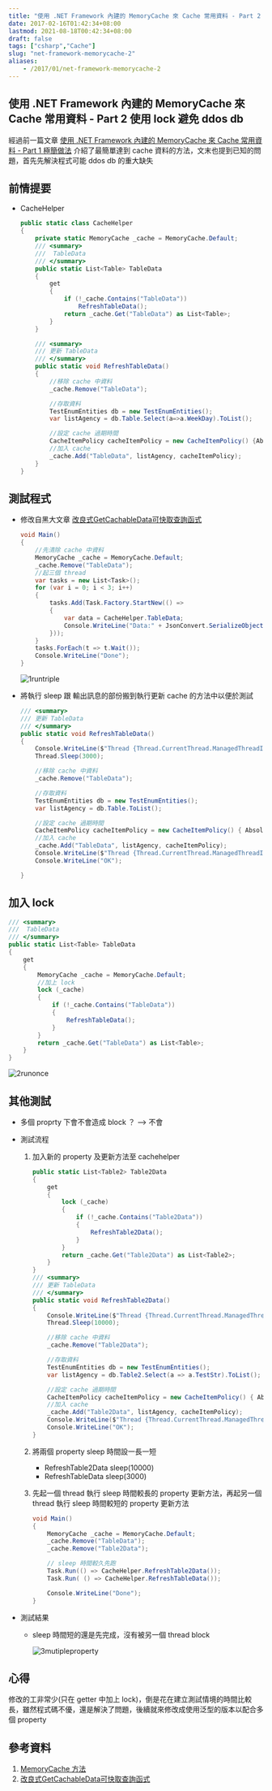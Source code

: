 ```yaml
---
title: "使用 .NET Framework 內建的 MemoryCache 來 Cache 常用資料 - Part 2 使用 lock 避免 ddos db"
date: 2017-02-16T01:42:34+08:00
lastmod: 2021-08-18T00:42:34+08:00
draft: false
tags: ["csharp","Cache"]
slug: "net-framework-memorycache-2"
aliases:
    - /2017/01/net-framework-memorycache-2
---
```

## 使用 .NET Framework 內建的 MemoryCache 來 Cache 常用資料 - Part 2 使用 lock 避免 ddos db

經過前一篇文章 [使用 .NET Framework 內建的 MemoryCache 來 Cache 常用資料 - Part 1 極簡做法](http://blog.yowko.com/2017/01/net-framework-memorycache-simple.html) 介紹了最簡單達到 cache 資料的方法，文末也提到已知的問題，首先先解決程式可能 ddos db 的重大缺失

## 前情提要

* CacheHelper

    ```cs
    public static class CacheHelper
    {
        private static MemoryCache _cache = MemoryCache.Default;
        /// <summary>
        ///  TableData
        /// </summary>
        public static List<Table> TableData
        {
            get
            {
                if (!_cache.Contains("TableData"))
                    RefreshTableData();
                return _cache.Get("TableData") as List<Table>;
            }
        }

        /// <summary>
        /// 更新 TableData
        /// </summary>
        public static void RefreshTableData()
        {
            //移除 cache 中資料
            _cache.Remove("TableData");

            //存取資料
            TestEnumEntities db = new TestEnumEntities();
            var listAgency = db.Table.Select(a=>a.WeekDay).ToList();

            //設定 cache 過期時間
            CacheItemPolicy cacheItemPolicy = new CacheItemPolicy() {AbsoluteExpiration = DateTime.Now.AddDays(1) };
            //加入 cache
            _cache.Add("TableData", listAgency, cacheItemPolicy);
        }
    }
    ```

## 測試程式

* 修改自黑大文章 [改良式GetCachableData可快取查詢函式](http://blog.darkthread.net/post-2016-04-12-improved-getcachabledata.aspx)

    ```cs
    void Main()
    {
        //先清除 cache 中資料
        MemoryCache _cache = MemoryCache.Default;
        _cache.Remove("TableData");
        //起三個 thread
        var tasks = new List<Task>();
        for (var i = 0; i < 3; i++)
        {
            tasks.Add(Task.Factory.StartNew(() =>
            {
                var data = CacheHelper.TableData;
                Console.WriteLine("Data:" + JsonConvert.SerializeObject(data));
            }));
        }
        tasks.ForEach(t => t.Wait());
        Console.WriteLine("Done");
    }
    ```

    ![1runtriple](https://cloud.githubusercontent.com/assets/3851540/22261955/e5b39de0-e2a9-11e6-8dc5-46dbbaf9a555.png)

* 將執行 sleep 跟 輸出訊息的部份搬到執行更新 cache 的方法中以便於測試

    ```cs
    /// <summary>
    /// 更新 TableData
    /// </summary>
    public static void RefreshTableData()
    {
        Console.WriteLine($"Thread {Thread.CurrentThread.ManagedThreadId} Start Job,Now:{DateTime.Now}");
        Thread.Sleep(3000);

        //移除 cache 中資料
        _cache.Remove("TableData");

        //存取資料
        TestEnumEntities db = new TestEnumEntities();
        var listAgency = db.Table.ToList();

        //設定 cache 過期時間
        CacheItemPolicy cacheItemPolicy = new CacheItemPolicy() { AbsoluteExpiration = DateTime.Now.AddDays(1) };
        //加入 cache
        _cache.Add("TableData", listAgency, cacheItemPolicy);
        Console.WriteLine($"Thread {Thread.CurrentThread.ManagedThreadId} Stop Job,Now:{DateTime.Now}");
        Console.WriteLine("OK");

    }
    ```

## 加入 lock

```cs
/// <summary>
///  TableData
/// </summary>
public static List<Table> TableData
{
    get
    {
        MemoryCache _cache = MemoryCache.Default;
        //加上 lock
        lock (_cache)
        {
            if (!_cache.Contains("TableData"))
            {
                RefreshTableData();
            }
        }
        return _cache.Get("TableData") as List<Table>;
    }
}
```

![2runonce](https://cloud.githubusercontent.com/assets/3851540/22261956/e5b501e4-e2a9-11e6-913e-5bfb279c40d6.png)

## 其他測試

* 多個 proprty 下會不會造成 block ？ --> 不會
* 測試流程
    1. 加入新的 property 及更新方法至 cachehelper

        ```cs
        public static List<Table2> Table2Data
        {
            get
            {
                lock (_cache)
                {
                    if (!_cache.Contains("Table2Data"))
                    {
                        RefreshTable2Data();
                    }
                }
                return _cache.Get("Table2Data") as List<Table2>;
            }
        }
        /// <summary>
        /// 更新 TableData
        /// </summary>
        public static void RefreshTable2Data()
        {
            Console.WriteLine($"Thread {Thread.CurrentThread.ManagedThreadId} Start Job,Now:{DateTime.Now}");
            Thread.Sleep(10000);

            //移除 cache 中資料
            _cache.Remove("Table2Data");

            //存取資料
            TestEnumEntities db = new TestEnumEntities();
            var listAgency = db.Table2.Select(a => a.TestStr).ToList();

            //設定 cache 過期時間
            CacheItemPolicy cacheItemPolicy = new CacheItemPolicy() { AbsoluteExpiration = DateTime.Now.AddDays(1) };
            //加入 cache
            _cache.Add("Table2Data", listAgency, cacheItemPolicy);
            Console.WriteLine($"Thread {Thread.CurrentThread.ManagedThreadId} Stop Job,Now:{DateTime.Now}");
            Console.WriteLine("OK");
        }
        ```

    2. 將兩個 property sleep 時間設一長一短

        * RefreshTable2Data sleep(10000)
        * RefreshTableData sleep(3000)
    3. 先起一個 thread 執行 sleep 時間較長的 property 更新方法，再起另一個 thread 執行 sleep 時間較短的 property 更新方法

        ```cs
        void Main()
        {
            MemoryCache _cache = MemoryCache.Default;
            _cache.Remove("TableData");
            _cache.Remove("Table2Data");

            // sleep 時間較久先跑
            Task.Run(() => CacheHelper.RefreshTable2Data());
            Task.Run( () => CacheHelper.RefreshTableData());

            Console.WriteLine("Done");
        }
        ```

* 測試結果

  * sleep 時間短的還是先完成，沒有被另一個 thread block

    ![3mutipleproperty](https://cloud.githubusercontent.com/assets/3851540/22261954/e5b1f4cc-e2a9-11e6-9375-455b82b282c8.png)

## 心得

修改的工非常少(只在 getter 中加上 lock)，倒是花在建立測試情境的時間比較長，雖然程式碼不優，還是解決了問題，後續就來修改成使用泛型的版本以配合多個 property

## 參考資料

1. [MemoryCache 方法](https://msdn.microsoft.com/zh-tw/library/system.runtime.caching.memorycache_methods.aspx)
2. [改良式GetCachableData可快取查詢函式](http://blog.darkthread.net/post-2016-04-12-improved-getcachabledata.aspx)
